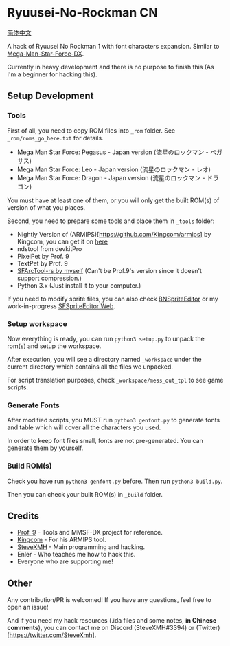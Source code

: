 # Ryuusei-No-Rockman CN

[简体中文](./README-CN.md)

A hack of Ryuusei No Rockman 1 with font characters expansion.
Similar to [Mega-Man-Star-Force-DX](https://github.com/Prof9/Mega-Man-Star-Force-DX).

Currently in heavy development and there is no purpose to finish this (As I'm a beginner for hacking this).

## Setup Development

### Tools

First of all, you need to copy ROM files into `_rom` folder. See `_rom/roms_go_here.txt` for details.

- Mega Man Star Force: Pegasus - Japan version (流星のロックマン - ペガサス)
- Mega Man Star Force: Leo - Japan version (流星のロックマン - レオ)
- Mega Man Star Force: Dragon - Japan version (流星のロックマン - ドラゴン)

You must have at least one of them, or you will only get the built ROM(s) of version of what you places.

Second, you need to prepare some tools and place them in `_tools` folder:

- Nightly Version of (ARMIPS)[https://github.com/Kingcom/armips] by Kingcom, you can get it on [here](https://buildbot.orphis.net/armips/)
- ndstool from devkitPro
- PixelPet by Prof. 9
- TextPet by Prof. 9
- [SFArcTool-rs by myself](https://github.com/Steve-xmh/sfarctool) (Can't be Prof.9's version since it doesn't support compression.)
- Python 3.x (Just install it to your computer.)

If you need to modify sprite files, you can also check [BNSpriteEditor](https://github.com/brianuuu/BNSpriteEditor) or my work-in-progress [SFSpriteEditor Web](https://github.com/Steve-xmh/SFSpriteEditor-web).

### Setup workspace

Now everything is ready, you can run `python3 setup.py` to unpack the rom(s) and setup the workspace.

After execution, you will see a directory named `_workspace` under the current directory which contains all the files we unpacked.

For script translation purposes, check `_workspace/mess_out_tpl` to see game scripts.

### Generate Fonts

After modified scripts, you MUST run `python3 genfont.py` to generate fonts and table which will cover all the characters you used.

In order to keep font files small, fonts are not pre-generated. You can generate them by yourself.

### Build ROM(s)

Check you have run `python3 genfont.py` before. Then run `python3 build.py`.

Then you can check your built ROM(s) in `_build` folder.

## Credits

- [Prof. 9](https://github.com/Prof9) - Tools and MMSF-DX project for reference.
- [Kingcom](https://github.com/Kingcom) - For his ARMIPS tool.
- [SteveXMH](https://github.com/Steve-xmh) - Main programming and hacking.
- Enler - Who teaches me how to hack this.
- Everyone who are supporting me!

## Other

Any contribution/PR is welcomed! If you have any questions, feel free to open an issue!

And if you need my hack resources (.ida files and some notes, **in Chinese comments**), you can contact me on Discord (SteveXMH#3394) or (Twitter)[https://twitter.com/SteveXmh].
